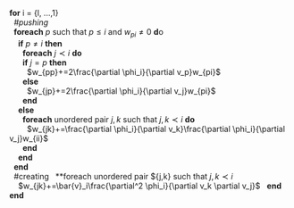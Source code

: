 
**for** i = {l, ...,1} <br>
&nbsp;&nbsp;*\#pushing* <br>
&nbsp;&nbsp;**foreach** $p$ such that $p \leq i$ and $w_{pi} \neq 0$ **d**o <br>
&nbsp;&nbsp;&nbsp;&nbsp;**if** $p\ne i$ **then** <br>
&nbsp;&nbsp;&nbsp;&nbsp;&nbsp;&nbsp;**foreach** $j \prec i$ **do** <br>
&nbsp;&nbsp;&nbsp;&nbsp;&nbsp;&nbsp;**if** $j=p$ **then** <br>
&nbsp;&nbsp;&nbsp;&nbsp;&nbsp;&nbsp;&nbsp;&nbsp;$w_{pp}+=2\frac{\partial \phi_i}{\partial v_p}w_{pi}$ <br>
&nbsp;&nbsp;&nbsp;&nbsp;&nbsp;&nbsp;**else** <br>
&nbsp;&nbsp;&nbsp;&nbsp;&nbsp;&nbsp;&nbsp;&nbsp;$w_{jp}+=2\frac{\partial \phi_i}{\partial v_j}w_{pi}$ <br>
&nbsp;&nbsp;&nbsp;&nbsp;&nbsp;&nbsp;**end** <br>
&nbsp;&nbsp;&nbsp;&nbsp;**else** <br>
&nbsp;&nbsp;&nbsp;&nbsp;&nbsp;&nbsp;**foreach** unordered pair ${j,k}$ such that $j,k \prec i$ **do** <br>
&nbsp;&nbsp;&nbsp;&nbsp;&nbsp;&nbsp;&nbsp;&nbsp;$w_{jk}+=\frac{\partial \phi_i}{\partial v_k}\frac{\partial \phi_i}{\partial v_j}w_{ii}$ <br>
&nbsp;&nbsp;&nbsp;&nbsp;&nbsp;&nbsp;**end** <br>
&nbsp;&nbsp;&nbsp;&nbsp;**end** <br>
&nbsp;&nbsp;**end** <br>
&nbsp;&nbsp;\#creating
&nbsp;&nbsp;**foreach unordered pair ${j,k} such that $j,k \prec i$  <br>
&nbsp;&nbsp;&nbsp;&nbsp;$w_{jk}+=\bar{v}_i\frac{\partial^2 \phi_i}{\partial v_k \partial v_j}$
&nbsp;&nbsp;**end** <br>
**end** <br>
